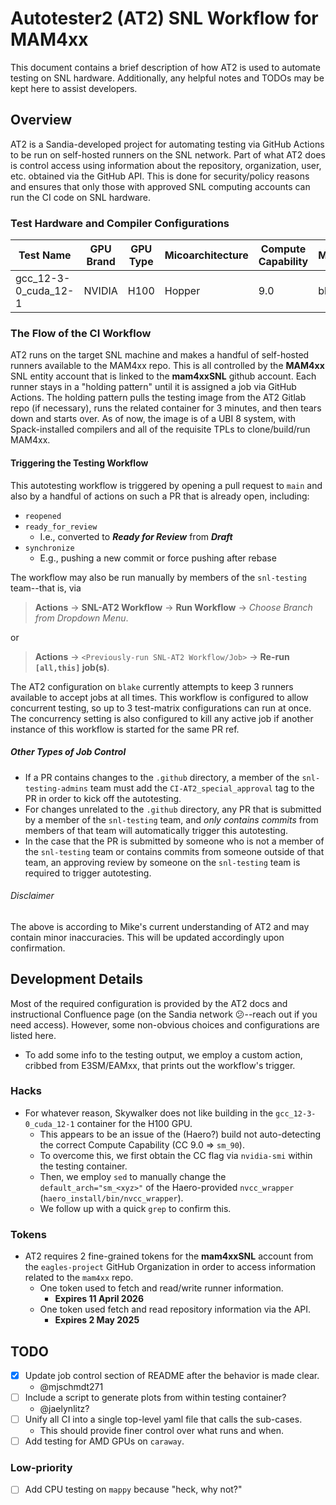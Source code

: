 
# Autotester2 (AT2) SNL Workflow for MAM4xx

This document contains a brief description of how AT2 is used to automate
testing on SNL hardware.
Additionally, any helpful notes and TODOs may be kept here to assist developers.

## Overview

AT2 is a Sandia-developed project for automating testing via GitHub Actions to
be run on self-hosted runners on the SNL network.
Part of what AT2 does is control access using information about the repository,
organization, user, etc. obtained via the GitHub API.
This is done for security/policy reasons and ensures that only those with
approved SNL computing accounts can run the CI code on SNL hardware.

### Test Hardware and Compiler Configurations

| Test Name | GPU Brand | GPU Type | Micoarchitecture | Compute Capability | Machine | Compilers |
|-|-|-|-|-|-|-|
| gcc_12-3-0_cuda_12-1 | NVIDIA | H100 | Hopper | 9.0 | blake | `gcc` 12.3.0/`nvcc` 12.1.105 |

### The Flow of the CI Workflow

AT2 runs on the target SNL machine and makes a handful of self-hosted runners
available to the MAM4xx repo.
This is all controlled by the **MAM4xx** SNL entity account that is linked to the
**mam4xxSNL** github account.
Each runner stays in a "holding pattern" until it is assigned a job via
GitHub Actions.
The holding pattern pulls the testing image from the AT2 Gitlab
repo (if necessary), runs the related container for 3 minutes, and then tears down and
starts over.
As of now, the image is of a UBI 8 system, with Spack-installed compilers and
all of the requisite TPLs to clone/build/run MAM4xx.

#### Triggering the Testing Workflow

This autotesting workflow is triggered by opening a pull request to `main` and
also by a handful of actions on such a PR that is already open, including:

- `reopened`
- `ready_for_review`
  - I.e., converted to ***Ready for Review*** from ***Draft***
- `synchronize`
  - E.g., pushing a new commit or force pushing after rebase

The workflow may also be run manually by members of the `snl-testing`
team--that is, via

> **Actions** -> **SNL-AT2 Workflow** -> **Run Workflow** -> *Choose Branch from Dropdown Menu*.

or

> **Actions** -> `<Previously-run SNL-AT2 Workflow/Job>` -> **Re-run `[all,this]` job(s)**.

The AT2 configuration on `blake` currently attempts to keep 3 runners available
to accept jobs at all times.
This workflow is configured to allow concurrent testing, so up to 3 test-matrix
configurations can run at once.
The concurrency setting is also configured to kill any active job if another
instance of this workflow is started for the same PR ref.

##### Other Types of Job Control

- If a PR contains changes to the `.github` directory, a member of the
  `snl-testing-admins` team must add the `CI-AT2_special_approval` tag to the
  PR in order to kick off the autotesting.
- For changes unrelated to the `.github` directory, any PR that is submitted
  by a member of the `snl-testing` team, and *only contains commits* from
  members of that team will automatically trigger this autotesting.
- In the case that the PR is submitted by someone who is not a member of the
  `snl-testing` team or contains commits from someone outside of that team,
  an approving review by someone on the `snl-testing` team is required to
  trigger autotesting.

###### Disclaimer

The above is according to Mike's current understanding of AT2 and may contain
minor inaccuracies.
This will be updated accordingly upon confirmation.

## Development Details

Most of the required configuration is provided by the AT2 docs and
instructional Confluence page (on the Sandia network :confused:--reach out if
you need access).
However, some non-obvious choices and configurations are listed here.

- To add some info to the testing output, we employ a custom action, cribbed
  from E3SM/EAMxx, that prints out the workflow's trigger.

### Hacks

- For whatever reason, Skywalker does not like building in the
  `gcc_12-3-0_cuda_12-1` container for the H100 GPU.
  - This appears to be an issue of the (Haero?) build not auto-detecting the
    correct Compute Capability (CC 9.0 => `sm_90`).
  - To overcome this, we first obtain the CC flag via `nvidia-smi` within the
    testing container.
  - Then, we employ `sed` to manually change the `default_arch="sm_<xyz>"` of
    the Haero-provided `nvcc_wrapper` (`haero_install/bin/nvcc_wrapper`).
  - We follow up with a quick `grep` to confirm this.

### Tokens

- AT2 requires 2 fine-grained tokens for the **mam4xxSNL** account from the
  `eagles-project` GitHub Organization in order to access information related
  to the `mam4xx` repo.
  - One token used to fetch and read/write runner information.
    - **Expires 11 April 2026**
  - One token used fetch and read repository information via the API.
    - **Expires 2 May 2025**

## TODO

- [x] Update job control section of README after the behavior is made clear.
  - @mjschmdt271
- [ ] Include a script to generate plots from within testing container?
  - @jaelynlitz?
- [ ] Unify all CI into a single top-level yaml file that calls the sub-cases.
  - This should provide finer control over what runs and when.
- [ ] Add testing for AMD GPUs on `caraway`.

### Low-priority

- [ ] Add CPU testing on `mappy` because "heck, why not?"
